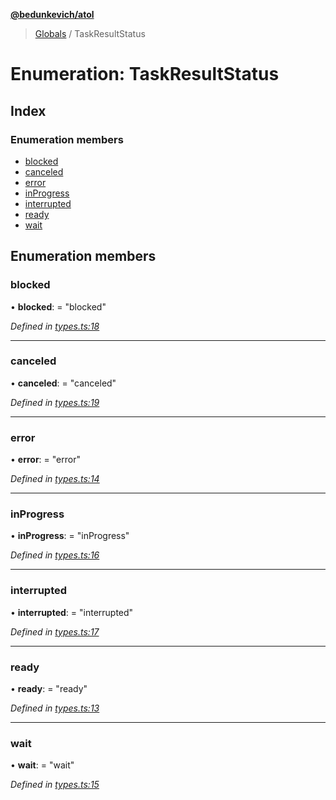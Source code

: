 **[@bedunkevich/atol](../README.md)**

> [Globals](../README.md) / TaskResultStatus

# Enumeration: TaskResultStatus

## Index

### Enumeration members

* [blocked](taskresultstatus.md#blocked)
* [canceled](taskresultstatus.md#canceled)
* [error](taskresultstatus.md#error)
* [inProgress](taskresultstatus.md#inprogress)
* [interrupted](taskresultstatus.md#interrupted)
* [ready](taskresultstatus.md#ready)
* [wait](taskresultstatus.md#wait)

## Enumeration members

### blocked

•  **blocked**:  = "blocked"

*Defined in [types.ts:18](https://github.com/Bedunkevich/atol/blob/71851c7/src/types.ts#L18)*

___

### canceled

•  **canceled**:  = "canceled"

*Defined in [types.ts:19](https://github.com/Bedunkevich/atol/blob/71851c7/src/types.ts#L19)*

___

### error

•  **error**:  = "error"

*Defined in [types.ts:14](https://github.com/Bedunkevich/atol/blob/71851c7/src/types.ts#L14)*

___

### inProgress

•  **inProgress**:  = "inProgress"

*Defined in [types.ts:16](https://github.com/Bedunkevich/atol/blob/71851c7/src/types.ts#L16)*

___

### interrupted

•  **interrupted**:  = "interrupted"

*Defined in [types.ts:17](https://github.com/Bedunkevich/atol/blob/71851c7/src/types.ts#L17)*

___

### ready

•  **ready**:  = "ready"

*Defined in [types.ts:13](https://github.com/Bedunkevich/atol/blob/71851c7/src/types.ts#L13)*

___

### wait

•  **wait**:  = "wait"

*Defined in [types.ts:15](https://github.com/Bedunkevich/atol/blob/71851c7/src/types.ts#L15)*
